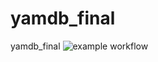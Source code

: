 # yamdb_final
yamdb_final
![example workflow](https://github.com/DipperPain/yamdb_final/actions/workflows/<WORKFLOW_FILE>/badge.svg)